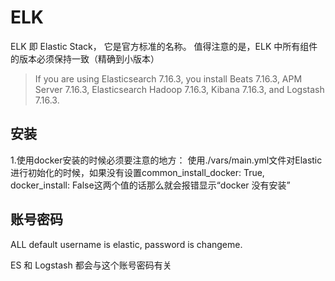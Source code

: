 # ELK

ELK 即 Elastic Stack， 它是官方标准的名称。
值得注意的是，ELK 中所有组件的版本必须保持一致（精确到小版本）

> If you are using Elasticsearch 7.16.3, you install Beats 7.16.3, APM Server 7.16.3, Elasticsearch Hadoop 7.16.3, Kibana 7.16.3, and Logstash 7.16.3.

## 安装

1.使用docker安装的时候必须要注意的地方：
    使用./vars/main.yml文件对Elastic 进行初始化的时候，如果没有设置common_install_docker: True, docker_install: False这两个值的话那么就会报错显示“docker 没有安装”

## 账号密码

ALL default username is elastic, password is changeme.  

ES 和 Logstash 都会与这个账号密码有关

